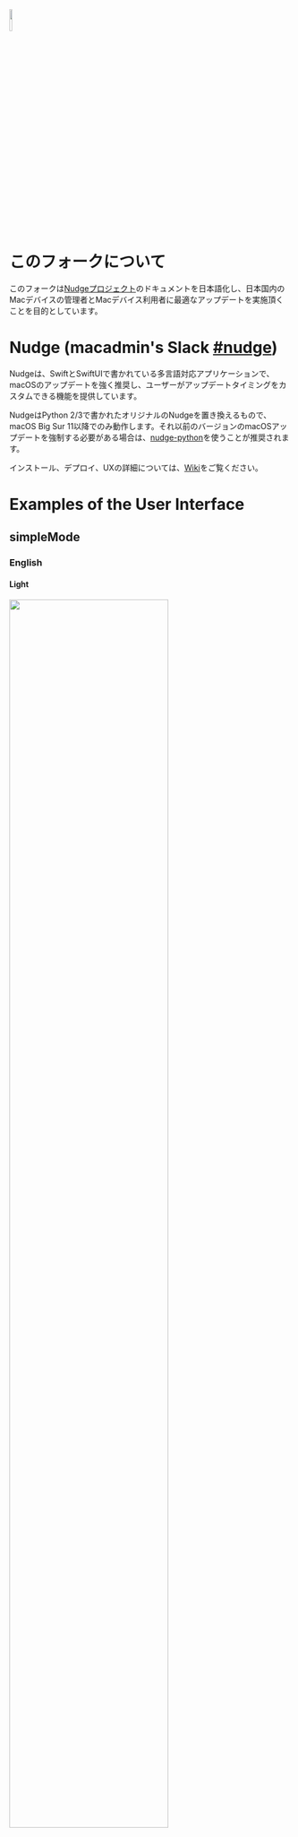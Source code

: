 <img src="/assets/NudgeIcon.png" width=10% height=10%>

# このフォークについて
このフォークは[Nudgeプロジェクト](https://github.com/macadmins/nudge)のドキュメントを日本語化し、日本国内のMacデバイスの管理者とMacデバイス利用者に最適なアップデートを実施頂くことを目的としています。

# Nudge (macadmin's Slack [#nudge](https://macadmins.slack.com/archives/CDUU7DJQ2))
Nudgeは、SwiftとSwiftUIで書かれている多言語対応アプリケーションで、macOSのアップデートを強く推奨し、ユーザーがアップデートタイミングをカスタムできる機能を提供しています。

NudgeはPython 2/3で書かれたオリジナルのNudgeを置き換えるもので、macOS Big Sur 11以降でのみ動作します。それ以前のバージョンのmacOSアップデートを強制する必要がある場合は、[nudge-python](https://github.com/macadmins/nudge-python)を使うことが推奨されます。

インストール、デプロイ、UXの詳細については、[Wiki](https://github.com/macadmins/nudge/wiki)をご覧ください。

# Examples of the User Interface
## simpleMode
### English
#### Light
<img src="/assets/simple_mode/demo_simple_light_1.png" width=75% height=75%>
<img src="/assets/simple_mode/demo_simple_light_2.png" width=75% height=75%>

#### Dark
<img src="/assets/simple_mode/demo_simple_dark_1.png" width=75% height=75%>
<img src="/assets/simple_mode/demo_simple_dark_2.png" width=75% height=75%>

### Localized (Spanish)
#### Light
<img src="/assets/simple_mode/demo_simple_light_localized.png" width=75% height=75%>

#### Dark
<img src="/assets/simple_mode/demo_simple_dark_localized.png" width=75% height=75%>

## standardMode
### English
#### Light
<img src="/assets/standard_mode/demo_light_1_icon.png" width=75% height=75%>
<img src="/assets/standard_mode/demo_light_1_no_icon.png" width=75% height=75%>
<img src="/assets/standard_mode/demo_light_2_icon.png" width=75% height=75%>
<img src="/assets/standard_mode/demo_light_2_no_icon.png" width=75% height=75%>
<img src="/assets/standard_mode/demo_light_3.png" width=75% height=75%>
<img src="/assets/standard_mode/demo_light_4.png" width=75% height=75%>

#### Dark
<img src="/assets/standard_mode/demo_dark_1_icon.png" width=75% height=75%>
<img src="/assets/standard_mode/demo_dark_1_no_icon.png" width=75% height=75%>
<img src="/assets/standard_mode/demo_dark_2_icon.png" width=75% height=75%>
<img src="/assets/standard_mode/demo_dark_2_no_icon.png" width=75% height=75%>
<img src="/assets/standard_mode/demo_dark_3.png" width=75% height=75%>
<img src="/assets/standard_mode/demo_dark_4.png" width=75% height=75%>

### Localized (Spanish)
#### Light
<img src="/assets/standard_mode/demo_light_2_localized.png" width=75% height=75%>
<img src="/assets/standard_mode/demo_light_4_icon_localized.png" width=75% height=75%>

#### Dark
<img src="/assets/standard_mode/demo_dark_2_icon_localized.png" width=75% height=75%>
<img src="/assets/standard_mode/demo_dark_4_localized.png" width=75% height=75%>
